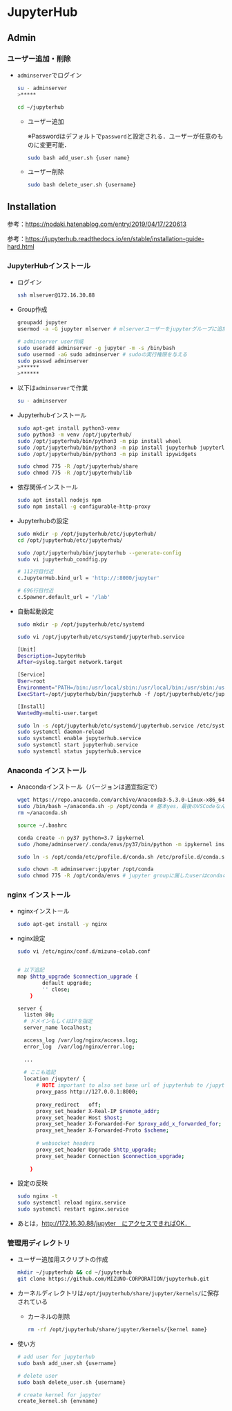 # JupyterHub

## Admin

### ユーザー追加・削除

- `adminserver`でログイン

  ```bash
  su - adminserver
  >*****
  
  cd ~/jupyterhub
  ```

  - ユーザー追加

    ※Passwordはデフォルトで`password`と設定される．ユーザーが任意のものに変更可能．

    ```bash
    sudo bash add_user.sh {user name}
    ```

  - ユーザー削除

    ```bash
    sudo bash delete_user.sh {username}
    ```

    

## Installation

参考：https://nodaki.hatenablog.com/entry/2019/04/17/220613

参考：https://jupyterhub.readthedocs.io/en/stable/installation-guide-hard.html

### JupyterHubインストール

- ログイン
  ```bash
  ssh mlserver@172.16.30.88
  ```
  
- Group作成

  ```bash
  groupadd jupyter
  usermod -a -G jupyter mlserver # mlserverユーザーをjupyterグループに追加
  
  # adminserver user作成
  sudo useradd adminserver -g jupyter -m -s /bin/bash
  sudo usermod -aG sudo adminserver # sudoの実行権限を与える
  sudo passwd adminserver
  >******
  >******
  ```
  
- 以下は`adminserver`で作業

  ```bash
  su - adminserver
  ```
  
- Jupyterhubインストール

  ```bash
  sudo apt-get install python3-venv
  sudo python3 -m venv /opt/jupyterhub/
  sudo /opt/jupyterhub/bin/python3 -m pip install wheel
  sudo /opt/jupyterhub/bin/python3 -m pip install jupyterhub jupyterlab
  sudo /opt/jupyterhub/bin/python3 -m pip install ipywidgets
  
  sudo chmod 775 -R /opt/jupyterhub/share
  sudo chmod 775 -R /opt/jupyterhub/lib
  ```
  
- 依存関係インストール

  ```bash
  sudo apt install nodejs npm
  sudo npm install -g configurable-http-proxy
  ```

- Jupyterhubの設定

  ```bash
  sudo mkdir -p /opt/jupyterhub/etc/jupyterhub/
  cd /opt/jupyterhub/etc/jupyterhub/
  
  sudo /opt/jupyterhub/bin/jupyterhub --generate-config
  sudo vi jupyterhub_condfig.py
  
  # 112行目付近
  c.JupyterHub.bind_url = 'http://:8000/jupyter'
  
  # 696行目付近
  c.Spawner.default_url = '/lab'
  ```

- 自動起動設定

  ```bash
  sudo mkdir -p /opt/jupyterhub/etc/systemd
  
  sudo vi /opt/jupyterhub/etc/systemd/jupyterhub.service
  
  [Unit]
  Description=JupyterHub
  After=syslog.target network.target
  
  [Service]
  User=root
  Environment="PATH=/bin:/usr/local/sbin:/usr/local/bin:/usr/sbin:/usr/bin:/opt/jupyterhub/bin"
  ExecStart=/opt/jupyterhub/bin/jupyterhub -f /opt/jupyterhub/etc/jupyterhub/jupyterhub_config.py
  
  [Install]
  WantedBy=multi-user.target
  ```

  ```bash
  sudo ln -s /opt/jupyterhub/etc/systemd/jupyterhub.service /etc/systemd/system/jupyterhub.service
  sudo systemctl daemon-reload
  sudo systemctl enable jupyterhub.service
  sudo systemctl start jupyterhub.service
  sudo systemctl status jupyterhub.service
  ```


### Anaconda インストール

- Anacondaインストール（バージョンは適宜指定で）

  ```bash
  wget https://repo.anaconda.com/archive/Anaconda3-5.3.0-Linux-x86_64.sh -O ~/anaconda.sh
  sudo /bin/bash ~/anaconda.sh -p /opt/conda # 基本yes，最後のVSCodeなんちゃらはNoで
  rm ~/anaconda.sh
  
  source ~/.bashrc
  
  conda create -n py37 python=3.7 ipykernel
  sudo /home/adminserver/.conda/envs/py37/bin/python -m ipykernel install --prefix=/opt/jupyterhub/ --name 'python' --display-name "Python (default)"
  
  sudo ln -s /opt/conda/etc/profile.d/conda.sh /etc/profile.d/conda.sh
  
  sudo chown -R adminserver:jupyter /opt/conda
  sudo chmod 775 -R /opt/conda/envs # jupyter groupに属したuserはcondaの仮想環境を弄れる # base環境のPythonのバージョンが壊れるとcondaコマンドが動かなくなる．それを防ぐために，base環境はadminserverのみ弄れるようにしている．
  ```

### nginx インストール

- nginxインストール

  ```bash
  sudo apt-get install -y nginx
  ```

- nginx設定

  ```bash
  sudo vi /etc/nginx/conf.d/mizuno-colab.conf
  
  
  # 以下追記
  map $http_upgrade $connection_upgrade {
          default upgrade;
          '' close;
      }

  server {
    listen 80;
    # ドメインもしくはIPを指定
    server_name localhost;

    access_log /var/log/nginx/access.log;
    error_log  /var/log/nginx/error.log;
    	
    ...
    
    # ここも追記
    location /jupyter/ {
        # NOTE important to also set base url of jupyterhub to /jupyter in its config
        proxy_pass http://127.0.0.1:8000;
      
        proxy_redirect   off;
        proxy_set_header X-Real-IP $remote_addr;
        proxy_set_header Host $host;
        proxy_set_header X-Forwarded-For $proxy_add_x_forwarded_for;
        proxy_set_header X-Forwarded-Proto $scheme;
      
        # websocket headers
        proxy_set_header Upgrade $http_upgrade;
        proxy_set_header Connection $connection_upgrade;
      
      }
  ```
  
- 設定の反映

  ```bash 
  sudo nginx -t
  sudo systemctl reload nginx.service
  sudo systemctl restart nginx.service
  ```

- あとは，http://172.16.30.88/jupyter　にアクセスできればOK．

### 管理用ディレクトリ

- ユーザー追加用スクリプトの作成

  ```bash
  mkdir ~/jupyterhub && cd ~/jupyterhub
  git clone https://github.com/MIZUNO-CORPORATION/jupyterhub.git
  ```

- カーネルディレクトリは`/opt/jupyterhub/share/jupyter/kernels/`に保存されている

  - カーネルの削除
  
    ```bash
    rm -rf /opt/jupyterhub/share/jupyter/kernels/{kernel name}
    ```

  

- 使い方

  ```bash
  # add user for jupyterhub
  sudo bash add_user.sh {username}
  ```

  ```bash
  # delete user
  sudo bash delete_user.sh {username}
  ```

  ```bash
  # create kernel for jupyter
  create_kernel.sh {envname}
  ```

  
